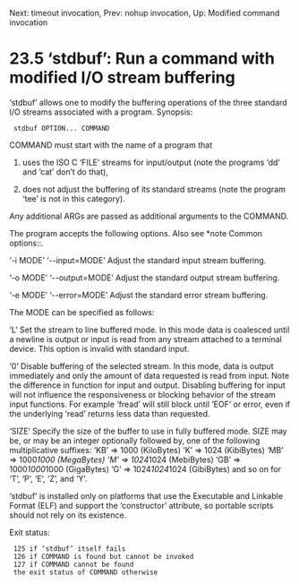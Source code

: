 Next: timeout invocation,  Prev: nohup invocation,  Up: Modified command invocation

23.5 ‘stdbuf’: Run a command with modified I/O stream buffering
===============================================================

‘stdbuf’ allows one to modify the buffering operations of the three
standard I/O streams associated with a program.  Synopsis:

     stdbuf OPTION... COMMAND

   COMMAND must start with the name of a program that
  1. uses the ISO C ‘FILE’ streams for input/output (note the programs
     ‘dd’ and ‘cat’ don’t do that),

  2. does not adjust the buffering of its standard streams (note the
     program ‘tee’ is not in this category).

   Any additional ARGs are passed as additional arguments to the
COMMAND.

   The program accepts the following options.  Also see *note Common
options::.

‘-i MODE’
‘--input=MODE’
     Adjust the standard input stream buffering.

‘-o MODE’
‘--output=MODE’
     Adjust the standard output stream buffering.

‘-e MODE’
‘--error=MODE’
     Adjust the standard error stream buffering.

   The MODE can be specified as follows:

‘L’
     Set the stream to line buffered mode.  In this mode data is
     coalesced until a newline is output or input is read from any
     stream attached to a terminal device.  This option is invalid with
     standard input.

‘0’
     Disable buffering of the selected stream.  In this mode, data is
     output immediately and only the amount of data requested is read
     from input.  Note the difference in function for input and output.
     Disabling buffering for input will not influence the responsiveness
     or blocking behavior of the stream input functions.  For example
     ‘fread’ will still block until ‘EOF’ or error, even if the
     underlying ‘read’ returns less data than requested.

‘SIZE’
     Specify the size of the buffer to use in fully buffered mode.  SIZE
     may be, or may be an integer optionally followed by, one of the
     following multiplicative suffixes:
          ‘KB’ =>           1000 (KiloBytes)
          ‘K’  =>           1024 (KibiBytes)
          ‘MB’ =>      1000*1000 (MegaBytes)
          ‘M’  =>      1024*1024 (MebiBytes)
          ‘GB’ => 1000*1000*1000 (GigaBytes)
          ‘G’  => 1024*1024*1024 (GibiBytes)
     and so on for ‘T’, ‘P’, ‘E’, ‘Z’, and ‘Y’.

   ‘stdbuf’ is installed only on platforms that use the Executable and
Linkable Format (ELF) and support the ‘constructor’ attribute, so
portable scripts should not rely on its existence.

   Exit status:

     125 if ‘stdbuf’ itself fails
     126 if COMMAND is found but cannot be invoked
     127 if COMMAND cannot be found
     the exit status of COMMAND otherwise

